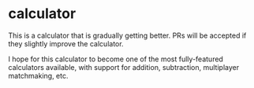 # calculator
This is a calculator that is gradually getting better. PRs will be accepted if they slightly improve the calculator.

I hope for this calculator to become one of the most fully-featured calculators available, with support for addition, subtraction, multiplayer matchmaking, etc.

